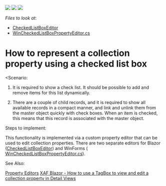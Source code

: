 <!-- default badges list -->
![](https://img.shields.io/endpoint?url=https://codecentral.devexpress.com/api/v1/VersionRange/128592642/22.2.4%2B)
[![](https://img.shields.io/badge/Open_in_DevExpress_Support_Center-FF7200?style=flat-square&logo=DevExpress&logoColor=white)](https://supportcenter.devexpress.com/ticket/details/E1807)
[![](https://img.shields.io/badge/📖_How_to_use_DevExpress_Examples-e9f6fc?style=flat-square)](https://docs.devexpress.com/GeneralInformation/403183)
<!-- default badges end -->
<!-- default file list -->
*Files to look at*:

* [CheckedListBoxEditor](./CS/EFCore/CheckedListEF/CheckedListEF.Blazor.Server/Editors/CheckedListBoxEditor)
* [WinCheckedListBoxPropertyEditor.cs](./CS/EFCore/CheckedListEF/CheckedListEF.Win/Editors/WinCheckedListBoxPropertyEditor.cs) 
<!-- default file list end -->
# How to represent a collection property using a checked list box


<Scenario:


1. It is required to show a check list. It should be possible to add and remove items for this list dynamically.

2. There are a couple of child records, and it is required to show all available records in a compact manner, and link and unlink them from the master object quickly with check boxes. When an item is checked, this means that this record is associated with the master object.

 

Steps to implement:


This functionality is implemented via a custom property editor that can be used to edit collection properties. There are two separate editors for Blazor ([CheckedListBoxEditor](./CS/EFCore/CheckedListEF/CheckedListEF.Blazor.Server/Editors/CheckedListBoxEditor)) and WinForms ( [WinCheckedListBoxPropertyEditor.cs](./CS/EFCore/CheckedListEF/CheckedListEF.Win/Editors/WinCheckedListBoxPropertyEditor.cs)).


See Also:

[Property Editors](https://docs.devexpress.com/eXpressAppFramework/113097/ui-construction/view-items-and-property-editors/property-editors)
[XAF Blazor - How to use a TagBox to view and edit a collection property in Detail Views](https://supportcenter.devexpress.com/ticket/details/t1011723/xaf-blazor-how-to-use-a-tagbox-to-view-and-edit-a-collection-property-in-detail-views)

